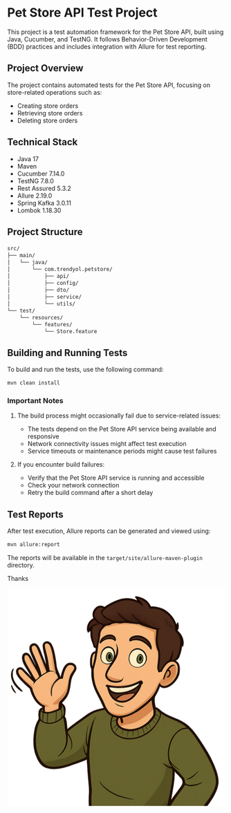 # Pet Store API Test Project

This project is a test automation framework for the Pet Store API, built using Java, Cucumber, and TestNG. It follows Behavior-Driven Development (BDD) practices and includes integration with Allure for test reporting.

## Project Overview

The project contains automated tests for the Pet Store API, focusing on store-related operations such as:
- Creating store orders
- Retrieving store orders
- Deleting store orders

## Technical Stack

- Java 17
- Maven
- Cucumber 7.14.0
- TestNG 7.8.0
- Rest Assured 5.3.2
- Allure 2.19.0
- Spring Kafka 3.0.11
- Lombok 1.18.30

## Project Structure

```
src/
├── main/
│   └── java/
│       └── com.trendyol.petstore/
│           ├── api/
│           ├── config/
│           ├── dto/
│           ├── service/
│           └── utils/
└── test/
    └── resources/
        └── features/
            └── Store.feature
```

## Building and Running Tests

To build and run the tests, use the following command:

```bash
mvn clean install
```

### Important Notes

1. The build process might occasionally fail due to service-related issues:
   - The tests depend on the Pet Store API service being available and responsive
   - Network connectivity issues might affect test execution
   - Service timeouts or maintenance periods might cause test failures

2. If you encounter build failures:
   - Verify that the Pet Store API service is running and accessible
   - Check your network connection
   - Retry the build command after a short delay

## Test Reports

After test execution, Allure reports can be generated and viewed using:

```bash
mvn allure:report
```

The reports will be available in the `target/site/allure-maven-plugin` directory.

Thanks

![Thanks](./src/main/resources/yasin-hi.png)
